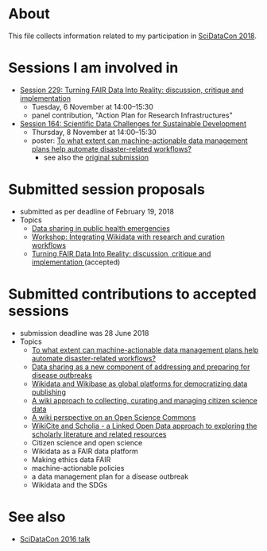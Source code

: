 # About

This file collects information related to my participation in [SciDataCon 2018](https://www.scidatacon.org/IDW2018/).

# Sessions I am involved in

- [Session 229: Turning FAIR Data Into Reality: discussion, critique and implementation ](https://www.scidatacon.org/IDW2018/sessions/229/)
  - Tuesday, 6 November at 14:00–15:30
  - panel contribution, "Action Plan for Research Infrastructures"
- [Session 164: Scientific Data Challenges for Sustainable Development](https://www.scidatacon.org/IDW2018/sessions/164/)
  - Thursday, 8 November at 14:00–15:30
  - poster: [To what extent can machine-actionable data management plans help automate disaster-related workflows?](https://www.scidatacon.org/IDW2018/sessions/164/poster/141/)
    - see also the [original submission](https://github.com/Daniel-Mietchen/events/issues/337#issuecomment-400886404)


# Submitted session proposals 

- submitted as per deadline of February 19, 2018
- Topics
  - [Data sharing in public health emergencies](SciDataCon-2018-data-sharing.md)
  - [Workshop: Integrating Wikidata with research and curation workflows](SciDataCon-2018-Wikidata.md)
  - [Turning FAIR Data Into Reality: discussion, critique and implementation ](https://www.scidatacon.org/IDW2018/sessions/229/) (accepted)

# Submitted contributions to accepted sessions

- submission deadline was 28 June 2018
- Topics
  - [To what extent can machine-actionable data management plans help automate disaster-related workflows?](https://github.com/Daniel-Mietchen/events/issues/337#issuecomment-400886404)
  - [Data sharing as a new component of addressing and preparing for disease outbreaks](https://github.com/Daniel-Mietchen/events/issues/337#issuecomment-400867604)
  - [Wikidata and Wikibase as global platforms for democratizing data publishing](https://github.com/Daniel-Mietchen/events/issues/337#issuecomment-400858737)
  - [A wiki approach to collecting, curating and managing citizen science data](https://github.com/Daniel-Mietchen/events/issues/337#issuecomment-400861223)
  - [A wiki perspective on an Open Science Commons](https://github.com/Daniel-Mietchen/events/issues/337#issuecomment-400864289)
  - [WikiCite and Scholia - a Linked Open Data approach to exploring the scholarly literature and related resources](https://github.com/Daniel-Mietchen/events/issues/337#issuecomment-400893901)
  - Citizen science and open science
  - Wikidata as a FAIR data platform
  - Making ethics data FAIR
  - machine-actionable policies
  - a data management plan for a disease outbreak
  - Wikidata and the SDGs

# See also

* [SciDataCon 2016 talk](SciDataCon2016.md)
